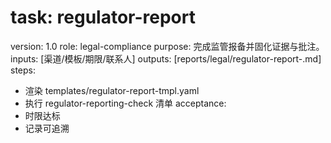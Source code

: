 # task: regulator-report

version: 1.0
role: legal-compliance
purpose: 完成监管报备并固化证据与批注。
inputs: [渠道/模板/期限/联系人]
outputs: [reports/legal/regulator-report-<id>.md]
steps:

- 渲染 templates/regulator-report-tmpl.yaml
- 执行 regulator-reporting-check 清单
  acceptance:
- 时限达标
- 记录可追溯
